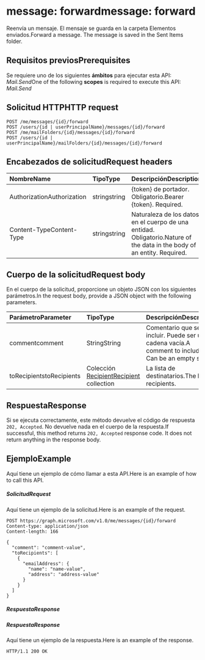 # <a name="message-forward"></a><span data-ttu-id="de7b6-101">message: forward</span><span class="sxs-lookup"><span data-stu-id="de7b6-101">message: forward</span></span>

<span data-ttu-id="de7b6-p101">Reenvía un mensaje. El mensaje se guarda en la carpeta Elementos enviados.</span><span class="sxs-lookup"><span data-stu-id="de7b6-p101">Forward a message. The message is saved in the Sent Items folder.</span></span>

## <a name="prerequisites"></a><span data-ttu-id="de7b6-104">Requisitos previos</span><span class="sxs-lookup"><span data-stu-id="de7b6-104">Prerequisites</span></span>
<span data-ttu-id="de7b6-105">Se requiere uno de los siguientes **ámbitos** para ejecutar esta API: *Mail.Send*</span><span class="sxs-lookup"><span data-stu-id="de7b6-105">One of the following **scopes** is required to execute this API: *Mail.Send*</span></span>
## <a name="http-request"></a><span data-ttu-id="de7b6-106">Solicitud HTTP</span><span class="sxs-lookup"><span data-stu-id="de7b6-106">HTTP request</span></span>
<!-- { "blockType": "ignored" } -->
```http
POST /me/messages/{id}/forward
POST /users/{id | userPrincipalName}/messages/{id}/forward
POST /me/mailFolders/{id}/messages/{id}/forward
POST /users/{id | userPrincipalName}/mailFolders/{id}/messages/{id}/forward
```
## <a name="request-headers"></a><span data-ttu-id="de7b6-107">Encabezados de solicitud</span><span class="sxs-lookup"><span data-stu-id="de7b6-107">Request headers</span></span>
| <span data-ttu-id="de7b6-108">Nombre</span><span class="sxs-lookup"><span data-stu-id="de7b6-108">Name</span></span>       | <span data-ttu-id="de7b6-109">Tipo</span><span class="sxs-lookup"><span data-stu-id="de7b6-109">Type</span></span> | <span data-ttu-id="de7b6-110">Descripción</span><span class="sxs-lookup"><span data-stu-id="de7b6-110">Description</span></span>|
|:---------------|:--------|:----------|
| <span data-ttu-id="de7b6-111">Authorization</span><span class="sxs-lookup"><span data-stu-id="de7b6-111">Authorization</span></span>  | <span data-ttu-id="de7b6-112">string</span><span class="sxs-lookup"><span data-stu-id="de7b6-112">string</span></span>  | <span data-ttu-id="de7b6-p102">{token} de portador. Obligatorio.</span><span class="sxs-lookup"><span data-stu-id="de7b6-p102">Bearer {token}. Required.</span></span> |
| <span data-ttu-id="de7b6-115">Content-Type</span><span class="sxs-lookup"><span data-stu-id="de7b6-115">Content-Type</span></span> | <span data-ttu-id="de7b6-116">string</span><span class="sxs-lookup"><span data-stu-id="de7b6-116">string</span></span>  | <span data-ttu-id="de7b6-p103">Naturaleza de los datos en el cuerpo de una entidad. Obligatorio.</span><span class="sxs-lookup"><span data-stu-id="de7b6-p103">Nature of the data in the body of an entity. Required.</span></span> |

## <a name="request-body"></a><span data-ttu-id="de7b6-119">Cuerpo de la solicitud</span><span class="sxs-lookup"><span data-stu-id="de7b6-119">Request body</span></span>
<span data-ttu-id="de7b6-120">En el cuerpo de la solicitud, proporcione un objeto JSON con los siguientes parámetros.</span><span class="sxs-lookup"><span data-stu-id="de7b6-120">In the request body, provide a JSON object with the following parameters.</span></span>

| <span data-ttu-id="de7b6-121">Parámetro</span><span class="sxs-lookup"><span data-stu-id="de7b6-121">Parameter</span></span>    | <span data-ttu-id="de7b6-122">Tipo</span><span class="sxs-lookup"><span data-stu-id="de7b6-122">Type</span></span>   |<span data-ttu-id="de7b6-123">Descripción</span><span class="sxs-lookup"><span data-stu-id="de7b6-123">Description</span></span>|
|:---------------|:--------|:----------|
|<span data-ttu-id="de7b6-124">comment</span><span class="sxs-lookup"><span data-stu-id="de7b6-124">comment</span></span>|<span data-ttu-id="de7b6-125">String</span><span class="sxs-lookup"><span data-stu-id="de7b6-125">String</span></span>|<span data-ttu-id="de7b6-p104">Comentario que se va a incluir. Puede ser una cadena vacía.</span><span class="sxs-lookup"><span data-stu-id="de7b6-p104">A comment to include. Can be an empty string.</span></span>|
|<span data-ttu-id="de7b6-128">toRecipients</span><span class="sxs-lookup"><span data-stu-id="de7b6-128">toRecipients</span></span>|<span data-ttu-id="de7b6-129">Colección [Recipient](../resources/recipient.md)</span><span class="sxs-lookup"><span data-stu-id="de7b6-129">[Recipient](../resources/recipient.md) collection</span></span>|<span data-ttu-id="de7b6-130">La lista de destinatarios.</span><span class="sxs-lookup"><span data-stu-id="de7b6-130">The list of recipients.</span></span>|

## <a name="response"></a><span data-ttu-id="de7b6-131">Respuesta</span><span class="sxs-lookup"><span data-stu-id="de7b6-131">Response</span></span>

<span data-ttu-id="de7b6-p105">Si se ejecuta correctamente, este método devuelve el código de respuesta `202, Accepted`. No devuelve nada en el cuerpo de la respuesta.</span><span class="sxs-lookup"><span data-stu-id="de7b6-p105">If successful, this method returns `202, Accepted` response code. It does not return anything in the response body.</span></span>

## <a name="example"></a><span data-ttu-id="de7b6-134">Ejemplo</span><span class="sxs-lookup"><span data-stu-id="de7b6-134">Example</span></span>
<span data-ttu-id="de7b6-135">Aquí tiene un ejemplo de cómo llamar a esta API.</span><span class="sxs-lookup"><span data-stu-id="de7b6-135">Here is an example of how to call this API.</span></span>
##### <a name="request"></a><span data-ttu-id="de7b6-136">Solicitud</span><span class="sxs-lookup"><span data-stu-id="de7b6-136">Request</span></span>
<span data-ttu-id="de7b6-137">Aquí tiene un ejemplo de la solicitud.</span><span class="sxs-lookup"><span data-stu-id="de7b6-137">Here is an example of the request.</span></span>
<!-- {
  "blockType": "request",
  "name": "message_forward"
}-->
```http
POST https://graph.microsoft.com/v1.0/me/messages/{id}/forward
Content-type: application/json
Content-length: 166

{
  "comment": "comment-value",
  "toRecipients": [
    {
      "emailAddress": {
        "name": "name-value",
        "address": "address-value"
      }
    }
  ]
}
```

##### <a name="response"></a><span data-ttu-id="de7b6-138">Respuesta</span><span class="sxs-lookup"><span data-stu-id="de7b6-138">Response</span></span>
##### <a name="response"></a><span data-ttu-id="de7b6-139">Respuesta</span><span class="sxs-lookup"><span data-stu-id="de7b6-139">Response</span></span>
<span data-ttu-id="de7b6-140">Aquí tiene un ejemplo de la respuesta.</span><span class="sxs-lookup"><span data-stu-id="de7b6-140">Here is an example of the response.</span></span>
<!-- {
  "blockType": "response",
  "truncated": true
} -->
```http
HTTP/1.1 200 OK
```

<!-- uuid: 8fcb5dbc-d5aa-4681-8e31-b001d5168d79
2015-10-25 14:57:30 UTC -->
<!-- {
  "type": "#page.annotation",
  "description": "message: forward",
  "keywords": "",
  "section": "documentation",
  "tocPath": ""
}-->
